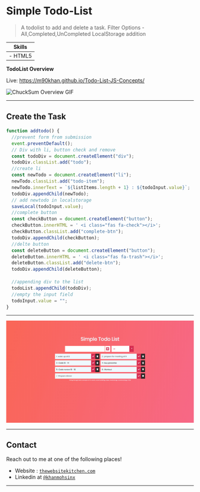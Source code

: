 # Simple Todo-List

> A todolist to add and delete a task.
> Filter Options - All,Completed,UnCompleted
> LocalStorage addition

| Skills  |
| ------- |
| - HTML5 | - CSS3 | -JavaScript |

**TodoList Overview**

Live: https://m90khan.github.io/Todo-List-JS-Concepts/

![ChuckSum Overview GIF](https://github.com/m90khan/ChuckSum---Lorem-Ipsum-Generator/blob/master/img/chucksum.gif)

---

## Create the Task

```javascript
function addtodo() {
  //prevent form from submission
  event.preventDefault();
  // Div with li, button check and remove
  const todoDiv = document.createElement("div");
  todoDiv.classList.add("todo");
  //create li
  const newTodo = document.createElement("li");
  newTodo.classList.add("todo-item");
  newTodo.innerText = `${listItems.length + 1} : ${todoInput.value}`;
  todoDiv.appendChild(newTodo);
  // add newtodo in localstorage
  saveLocal(todoInput.value);
  //complete button
  const checkButton = document.createElement("button");
  checkButton.innerHTML = ' <i class="fas fa-check"></i>';
  checkButton.classList.add("complete-btn");
  todoDiv.appendChild(checkButton);
  //delte button
  const deleteButton = document.createElement("button");
  deleteButton.innerHTML = ' <i class="fas fa-trash"></i>';
  deleteButton.classList.add("delete-btn");
  todoDiv.appendChild(deleteButton);

  //appending div to the list
  todoList.appendChild(todoDiv);
  //empty the input field
  todoInput.value = "";
}
```

---

<img src="./img/overview-todo.jpg">

---

## Contact

Reach out to me at one of the following places!

- Website : <a href="https://thewebsitekitchen.com" target="_blank">`thewebsitekitchen.com`</a>
- Linkedin at <a href="https://de.linkedin.com/in/khanmohsinx" target="_blank">`@khanmohsinx`</a>

---
